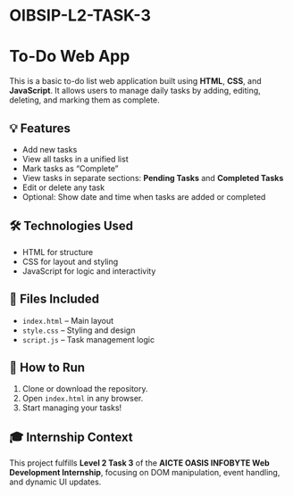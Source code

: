 # OIBSIP-L2-TASK-3
# To-Do Web App

This is a basic to-do list web application built using **HTML**, **CSS**, and **JavaScript**. It allows users to manage daily tasks by adding, editing, deleting, and marking them as complete.

## 💡 Features
- Add new tasks
- View all tasks in a unified list
- Mark tasks as “Complete”
- View tasks in separate sections: **Pending Tasks** and **Completed Tasks**
- Edit or delete any task
- Optional: Show date and time when tasks are added or completed

## 🛠️ Technologies Used
- HTML for structure
- CSS for layout and styling
- JavaScript for logic and interactivity

## 📁 Files Included
- `index.html` – Main layout
- `style.css` – Styling and design
- `script.js` – Task management logic

## 🚀 How to Run
1. Clone or download the repository.
2. Open `index.html` in any browser.
3. Start managing your tasks!

## 🎓 Internship Context
This project fulfills **Level 2 Task 3** of the **AICTE OASIS INFOBYTE Web Development Internship**, focusing on DOM manipulation, event handling, and dynamic UI updates.
